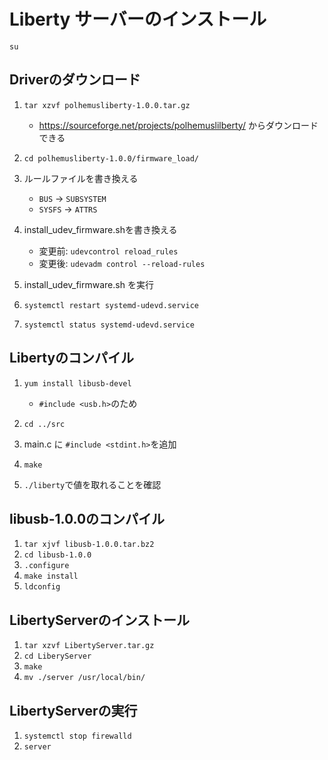 # Liberty サーバーのインストール

`su`

## Driverのダウンロード
1. `tar xzvf polhemusliberty-1.0.0.tar.gz`
    - https://sourceforge.net/projects/polhemuslilberty/ からダウンロードできる
    
1. `cd polhemusliberty-1.0.0/firmware_load/`
1. ルールファイルを書き換える
    - `BUS` → `SUBSYSTEM`
    - `SYSFS` → `ATTRS`
1. install_udev_firmware.shを書き換える
    - 変更前: `udevcontrol reload_rules`
    - 変更後: `udevadm control --reload-rules`
1. install_udev_firmware.sh を実行
1. `systemctl restart systemd-udevd.service`
1. `systemctl status systemd-udevd.service`

## Libertyのコンパイル
1. `yum install libusb-devel`
    - `#include <usb.h>`のため
    
1. `cd ../src`
1. main.c に `#include <stdint.h>`を追加
1. `make`
1. `./liberty`で値を取れることを確認

## libusb-1.0.0のコンパイル
1. `tar xjvf libusb-1.0.0.tar.bz2`
1. `cd libusb-1.0.0`
1. `.configure`
1. `make install`
1. `ldconfig`

## LibertyServerのインストール
1. `tar xzvf LibertyServer.tar.gz`
1. `cd LiberyServer`
1. `make`
1. `mv ./server /usr/local/bin/`

## LibertyServerの実行
1. `systemctl stop firewalld`
1. `server`
